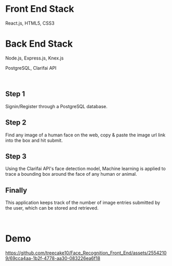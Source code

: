 # Front End Stack

React.js,
HTML5,
CSS3

# Back End Stack

Node.js,
Express.js,
Knex.js

PostgreSQL,
Clarifai API

<br />

## Step 1

Signin/Register through a PostgreSQL database.

## Step 2

Find any image of a human face on the web, copy & paste the image url link into the box and hit submit. 

## Step 3 

Using the Clarifai API's face detection model, Machine learning is applied to trace a bounding box around the face of any human or animal.

## Finally

This application keeps track of the number of image entries submitted by the user, which can be stored and retrieved. 

<br />

# Demo

https://github.com/treecake10/Face_Recognition_Front_End/assets/25542109/69cca4aa-1b2f-4778-aa30-083226ea6f18

